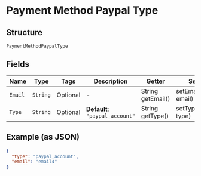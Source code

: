 
# Payment Method Paypal Type

## Structure

`PaymentMethodPaypalType`

## Fields

| Name | Type | Tags | Description | Getter | Setter |
|  --- | --- | --- | --- | --- | --- |
| `Email` | `String` | Optional | - | String getEmail() | setEmail(String email) |
| `Type` | `String` | Optional | **Default**: `"paypal_account"` | String getType() | setType(String type) |

## Example (as JSON)

```json
{
  "type": "paypal_account",
  "email": "email4"
}
```

